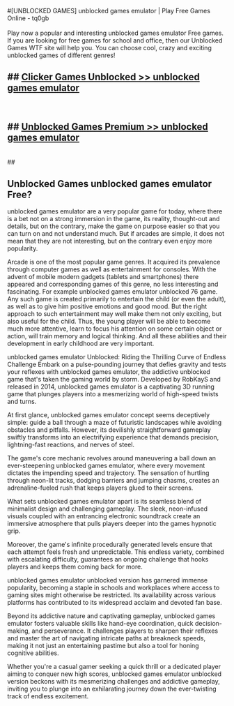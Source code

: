 #[UNBLOCKED GAMES] unblocked games emulator | Play Free Games Online - tq0gb <br>
<br>
Play now a popular and interesting unblocked games emulator Free games. If you are looking for free games for school and office, then our Unblocked Games WTF site will help you. You can choose cool, crazy and exciting unblocked games of different genres!


## ##  [Clicker Games Unblocked >> unblocked games emulator](http://freeplayer.one?title=unblocked_games_emulator&ref=22)
  <br>

##  ## [Unblocked Games Premium >> unblocked games emulator](http://freeplayer.one?title=unblocked_games_emulator&ref=22)
  <br>
  ##



## Unblocked Games unblocked games emulator Free?

unblocked games emulator are a very popular game for today, where there is a bet not on a strong immersion in the game, its reality, thought-out and details, but on the contrary, make the game on purpose easier so that you can turn on and not understand much. But if arcades are simple, it does not mean that they are not interesting, but on the contrary even enjoy more popularity.

Arcade is one of the most popular game genres. It acquired its prevalence through computer games as well as entertainment for consoles. With the advent of mobile modern gadgets (tablets and smartphones) there appeared and corresponding games of this genre, no less interesting and fascinating. For example unblocked games emulator unblocked 76 game. Any such game is created primarily to entertain the child (or even the adult), as well as to give him positive emotions and good mood. But the right approach to such entertainment may well make them not only exciting, but also useful for the child. Thus, the young player will be able to become much more attentive, learn to focus his attention on some certain object or action, will train memory and logical thinking. And all these abilities and their development in early childhood are very important.

unblocked games emulator Unblocked: Riding the Thrilling Curve of Endless Challenge
Embark on a pulse-pounding journey that defies gravity and tests your reflexes with unblocked games emulator, the addictive unblocked game that's taken the gaming world by storm. Developed by RobKayS and released in 2014, unblocked games emulator is a captivating 3D running game that plunges players into a mesmerizing world of high-speed twists and turns.

At first glance, unblocked games emulator concept seems deceptively simple: guide a ball through a maze of futuristic landscapes while avoiding obstacles and pitfalls. However, its devilishly straightforward gameplay swiftly transforms into an electrifying experience that demands precision, lightning-fast reactions, and nerves of steel.

The game's core mechanic revolves around maneuvering a ball down an ever-steepening unblocked games emulator, where every movement dictates the impending speed and trajectory. The sensation of hurtling through neon-lit tracks, dodging barriers and jumping chasms, creates an adrenaline-fueled rush that keeps players glued to their screens.

What sets unblocked games emulator apart is its seamless blend of minimalist design and challenging gameplay. The sleek, neon-infused visuals coupled with an entrancing electronic soundtrack create an immersive atmosphere that pulls players deeper into the games hypnotic grip.

Moreover, the game's infinite procedurally generated levels ensure that each attempt feels fresh and unpredictable. This endless variety, combined with escalating difficulty, guarantees an ongoing challenge that hooks players and keeps them coming back for more.

unblocked games emulator unblocked version has garnered immense popularity, becoming a staple in schools and workplaces where access to gaming sites might otherwise be restricted. Its availability across various platforms has contributed to its widespread acclaim and devoted fan base.

Beyond its addictive nature and captivating gameplay, unblocked games emulator fosters valuable skills like hand-eye coordination, quick decision-making, and perseverance. It challenges players to sharpen their reflexes and master the art of navigating intricate paths at breakneck speeds, making it not just an entertaining pastime but also a tool for honing cognitive abilities.

Whether you're a casual gamer seeking a quick thrill or a dedicated player aiming to conquer new high scores, unblocked games emulator unblocked version beckons with its mesmerizing challenges and addictive gameplay, inviting you to plunge into an exhilarating journey down the ever-twisting track of endless excitement.